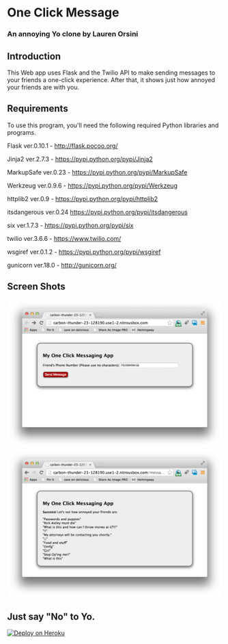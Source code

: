 # One Click Message
### An annoying Yo clone by Lauren Orsini

## Introduction

This Web app uses Flask and the Twilio API to make sending messages to your friends a one-click experience. After that, it shows just how annoyed your friends are with you.

## Requirements

To use this program, you'll need the following required Python libraries and programs.

Flask ver.0.10.1 - http://flask.pocoo.org/

Jinja2 ver.2.7.3 - https://pypi.python.org/pypi/Jinja2

MarkupSafe ver.0.23 - https://pypi.python.org/pypi/MarkupSafe

Werkzeug ver.0.9.6 - https://pypi.python.org/pypi/Werkzeug

httplib2 ver.0.9 - https://pypi.python.org/pypi/httplib2

itsdangerous ver.0.24 https://pypi.python.org/pypi/itsdangerous

six ver.1.7.3 - https://pypi.python.org/pypi/six

twilio ver.3.6.6 - https://www.twilio.com/

wsgiref ver.0.1.2 - https://pypi.python.org/pypi/wsgiref

gunicorn ver.18.0 - http://gunicorn.org/

## Screen Shots

<img src="/app2.png" />
<img src="/app1.png" />

## Just say "No" to Yo.
<a href="https://heroku.com/deploy?template=https://github.com/laurenorsini/one-click-message/"><img src="https://www.herokucdn.com/deploy/button.png" alt="Deploy on Heroku"></a>
